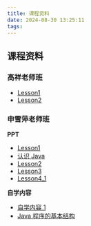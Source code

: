 ```yaml
---
title: 课程资料
date: 2024-08-30 13:25:11
tags:
---
```


## 课程资料

### 高祥老师班

- [Lesson1](http://10.251.252.238/public/course/2/Lecture1-intro_%E9%AB%98%E7%8F%AD.pdf)
- [Lesson2](http://10.251.252.238/public/course/2/Lecture2-%E5%B0%81%E8%A3%85_%E9%AB%98%E7%8F%AD.pdf)

### 申雪萍老师班

**PPT**

- [Lesson1](http://10.251.252.238/public/course/2/Lesson1_%E7%94%B3%E7%8F%AD.pdf)
- [认识 Java](http://10.251.252.238/public/course/2/%E8%AE%A4%E8%AF%86JAVA_%E7%94%B3%E7%8F%AD.pdf)
- [Lesson2](http://10.251.252.238/public/course/2/Lesson2_%E7%94%B3%E7%8F%AD.pdf)
- [Lesson3](http://10.251.252.238/public/course/2/Lesson3_%E7%94%B3%E7%8F%AD.pdf)
- [Lesson4_1](http://10.251.252.238/public/course/2/Lesson4_1_%E7%94%B3%E7%8F%AD.pdf)

**自学内容**

- [自学内容 1](http://10.251.252.238/public/course/2/%E8%87%AA%E5%AD%A6%E5%86%85%E5%AE%B9_1_%E7%94%B3%E7%8F%AD.pdf)
- [Java 程序的基本结构](http://10.251.252.238/public/course/2/Java%E7%A8%8B%E5%BA%8F%E7%9A%84%E5%9F%BA%E6%9C%AC%E7%BB%93%E6%9E%84_%E8%87%AA%E5%AD%A6%E5%86%85%E5%AE%B9_%E7%94%B3%E7%8F%AD.pdf)
